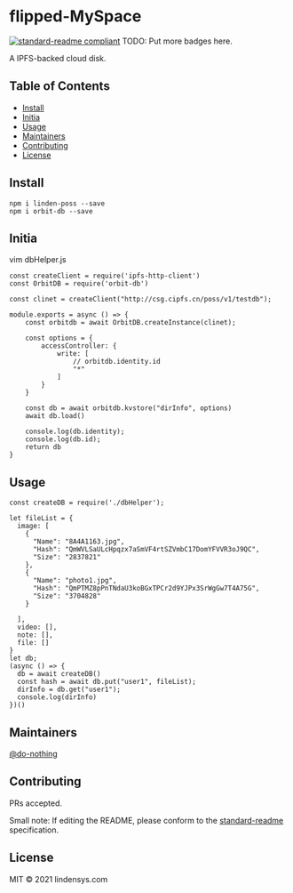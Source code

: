 # flipped-MySpace

[![standard-readme compliant](https://img.shields.io/badge/standard--readme-OK-green.svg?style=flat-square)](https://github.com/RichardLitt/standard-readme)
TODO: Put more badges here.

A IPFS-backed cloud disk.

## Table of Contents

- [Install](#install)
- [Initia](#initia)
- [Usage](#usage)
- [Maintainers](#maintainers)
- [Contributing](#contributing)
- [License](#license)

## Install

```
npm i linden-poss --save
npm i orbit-db --save

```

## Initia
vim dbHelper.js
```
const createClient = require('ipfs-http-client')
const OrbitDB = require('orbit-db')

const clinet = createClient("http://csg.cipfs.cn/poss/v1/testdb");

module.exports = async () => {
    const orbitdb = await OrbitDB.createInstance(clinet);

    const options = {
        accessController: {
            write: [
                // orbitdb.identity.id
                "*"
            ]
        }
    }

    const db = await orbitdb.kvstore("dirInfo", options)
    await db.load()

    console.log(db.identity);
    console.log(db.id);
    return db
}

```

## Usage

```
const createDB = require('./dbHelper');

let fileList = {
  image: [
    {
      "Name": "8A4A1163.jpg",
      "Hash": "QmWVLSaULcHpqzx7aSmVF4rtSZVmbC17DomYFVVR3oJ9QC",
      "Size": "2837821"
    },
    {
      "Name": "photo1.jpg",
      "Hash": "QmPTMZ8pPnTNdaU3koBGxTPCr2d9YJPx3SrWgGw7T4A75G",
      "Size": "3704828"
    }

  ],
  video: [],
  note: [],
  file: []
}
let db;
(async () => {
  db = await createDB()
  const hash = await db.put("user1", fileList);
  dirInfo = db.get("user1");
  console.log(dirInfo)
})()

```

## Maintainers

[@do-nothing](https://github.com/do-nothing)

## Contributing

PRs accepted.

Small note: If editing the README, please conform to the [standard-readme](https://github.com/RichardLitt/standard-readme) specification.

## License

MIT © 2021 lindensys.com
